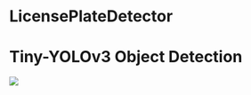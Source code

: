 # LicensePlateDetector
# Tiny-YOLOv3 Object Detection

![](https://github.com/sartaj0/GIfs/blob/main/LicensePlateDetectorClip.gif)
